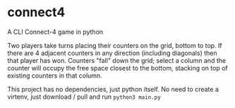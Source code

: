 # connect4
A CLI Connect-4 game in python

Two players take turns placing their counters on the grid, bottom to top. If there are 4 adjacent counters in any direction (including diagonals) then that player has won.
Counters "fall" down the grid; select a column and the counter will occupy the free space closest to the bottom, stacking on top of existing counters in that column.

This project has no dependencies, just python itself. No need to create a virtenv, just download / pull and run `python3 main.py`
